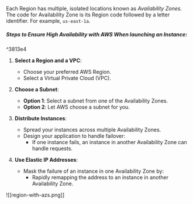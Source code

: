 Each Region has multiple, isolated locations known as _Availability Zones_. The code for Availability Zone is its Region code followed by a letter identifier. For example, `us-east-1a`.

##### Steps to Ensure High Availability with AWS When launching an Instance:

^3813e4

1. **Select a Region and a VPC**:
    - Choose your preferred AWS Region.
    - Select a Virtual Private Cloud (VPC).

2. **Choose a Subnet**:
    - **Option 1**: Select a subnet from one of the Availability Zones.
    - **Option 2**: Let AWS choose a subnet for you.

3. **Distribute Instances**:
    - Spread your instances across multiple Availability Zones.
    - Design your application to handle failover:
        - If one instance fails, an instance in another Availability Zone can handle requests.

4. **Use Elastic IP Addresses**:
    - Mask the failure of an instance in one Availability Zone by:
        - Rapidly remapping the address to an instance in another Availability Zone.


![[region-with-azs.png]]